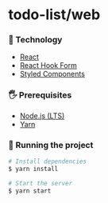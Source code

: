 # todo-list/web

### :rocket: Technology

- [React](https://reactjs.org/)
- [React Hook Form](https://react-hook-form.com/)
- [Styled Components](https://styled-components.com)

### 🖐 Prerequisites

- [Node.js (LTS)](https://nodejs.org/en/)
- [Yarn](https://classic.yarnpkg.com/lang/en/)

### :notebook: Running the project

```bash
# Install dependencies
$ yarn install

# Start the server
$ yarn start
```
